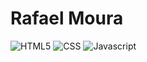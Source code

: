 # Rafael Moura

![HTML5](https://img.shields.io/badge/%20html-141321?style=for-the-badge&logo=html5) 
![CSS](https://img.shields.io/badge/%20css-141321?style=for-the-badge&logo=css3&logoColor=31A1D6) 
![Javascript](https://img.shields.io/badge/%20javascript-141321?style=for-the-badge&logo=javascript) 

